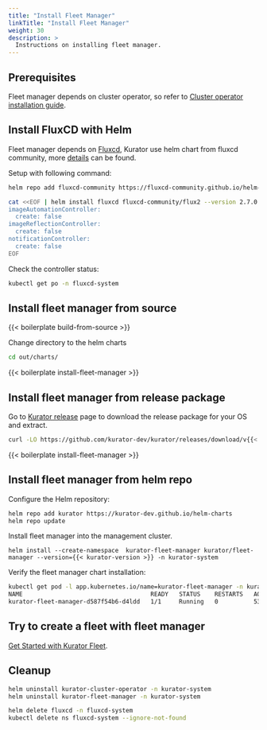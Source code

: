 ```yaml
---
title: "Install Fleet Manager"
linkTitle: "Install Fleet Manager"
weight: 30
description: >
  Instructions on installing fleet manager.
---
```


## Prerequisites

Fleet manager depends on cluster operator, so refer to [Cluster operator installation guide](/docs/setup/install-cluster-operator).

## Install FluxCD with Helm

Fleet manager depends on [Fluxcd](https://fluxcd.io/flux/), Kurator use helm chart from fluxcd community, more [details](https://github.com/fluxcd-community/helm-charts) can be found.

Setup with following command:

```bash
helm repo add fluxcd-community https://fluxcd-community.github.io/helm-charts

cat <<EOF | helm install fluxcd fluxcd-community/flux2 --version 2.7.0 -n fluxcd-system --create-namespace -f -
imageAutomationController:
  create: false
imageReflectionController:
  create: false
notificationController:
  create: false
EOF
```

Check the controller status:

```bash
kubectl get po -n fluxcd-system
```

## Install fleet manager from source

{{< boilerplate build-from-source >}}

Change directory to the helm charts

```bash
cd out/charts/
```

{{< boilerplate install-fleet-manager >}}

## Install fleet manager from release package

Go to [Kurator release](https://github.com/kurator-dev/kurator/releases) page to download the release package for your OS and extract.

```bash
curl -LO https://github.com/kurator-dev/kurator/releases/download/v{{< kurator-version >}}/fleet-manager-{{< kurator-version >}}.tgz
```


{{< boilerplate install-fleet-manager >}}


## Install fleet manager from helm repo

Configure the Helm repository:

```bash
helm repo add kurator https://kurator-dev.github.io/helm-charts
helm repo update
```

Install fleet manager into the management cluster.

```console
helm install --create-namespace  kurator-fleet-manager kurator/fleet-manager --version={{< kurator-version >}} -n kurator-system 
```

Verify the fleet manager chart installation:

```bash
kubectl get pod -l app.kubernetes.io/name=kurator-fleet-manager -n kurator-system
NAME                                    READY   STATUS    RESTARTS   AGE
kurator-fleet-manager-d587f54b6-d4ldd   1/1     Running   0          53s
```

## Try to create a fleet with fleet manager

[Get Started with Kurator Fleet](/docs/fleet-manager/create-fleet).

## Cleanup

```bash
helm uninstall kurator-cluster-operator -n kurator-system
helm uninstall kurator-fleet-manager -n kurator-system
```

```bash
helm delete fluxcd -n fluxcd-system
kubectl delete ns fluxcd-system --ignore-not-found
```
